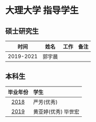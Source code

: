 # 大理大学 指导学生

## 硕士研究生

| 时间 | 姓名 | 工作 | 备注 |
| :---: | :---: | :--- | :--- |
| 2019-2021 | 郭宇晨 | | |

## 本科生

| 毕业年份 | 学生 |
| :---: | :--- |
| [2018](./2018) | 严芳(优秀)  |
| [2019](./2019) | 黄亚婷(优秀) 毕世宏|